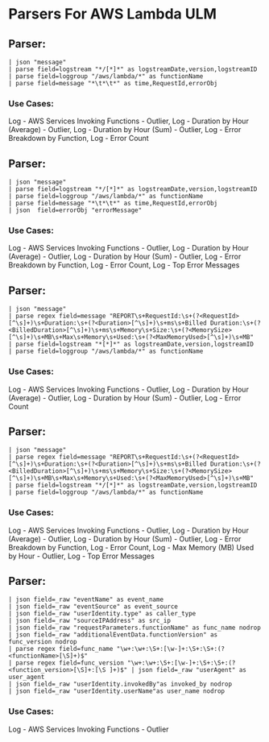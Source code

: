 # Parsers For AWS Lambda ULM

## Parser:
```
| json "message"
| parse field=logstream "*/[*]*" as logstreamDate,version,logstreamID
| parse field=loggroup "/aws/lambda/*" as functionName
| parse field=message "*\t*\t*" as time,RequestId,errorObj
```
### Use Cases:
Log - AWS Services Invoking Functions - Outlier, Log - Duration by Hour (Average) - Outlier, Log - Duration by Hour (Sum) - Outlier, Log - Error Breakdown by Function, Log - Error Count



## Parser:
```
| json "message"
| parse field=logstream "*/[*]*" as logstreamDate,version,logstreamID
| parse field=loggroup "/aws/lambda/*" as functionName
| parse field=message "*\t*\t*" as time,RequestId,errorObj
| json  field=errorObj "errorMessage"
```
### Use Cases:
Log - AWS Services Invoking Functions - Outlier, Log - Duration by Hour (Average) - Outlier, Log - Duration by Hour (Sum) - Outlier, Log - Error Breakdown by Function, Log - Error Count, Log - Top Error Messages



## Parser:
```
| json "message"
| parse regex field=message "REPORT\s+RequestId:\s+(?<RequestId>[^\s]+)\s+Duration:\s+(?<Duration>[^\s]+)\s+ms\s+Billed Duration:\s+(?<BilledDuration>[^\s]+)\s+ms\s+Memory\s+Size:\s+(?<MemorySize>[^\s]+)\s+MB\s+Max\s+Memory\s+Used:\s+(?<MaxMemoryUsed>[^\s]+)\s+MB" 
| parse field=logstream "*[*]*" as logstreamDate,version,logstreamID
| parse field=loggroup "/aws/lambda/*" as functionName
```
### Use Cases:
Log - AWS Services Invoking Functions - Outlier, Log - Duration by Hour (Average) - Outlier, Log - Duration by Hour (Sum) - Outlier, Log - Error Count



## Parser:
```
| json "message"
| parse regex field=message "REPORT\s+RequestId:\s+(?<RequestId>[^\s]+)\s+Duration:\s+(?<Duration>[^\s]+)\s+ms\s+Billed Duration:\s+(?<BilledDuration>[^\s]+)\s+ms\s+Memory\s+Size:\s+(?<MemorySize>[^\s]+)\s+MB\s+Max\s+Memory\s+Used:\s+(?<MaxMemoryUsed>[^\s]+)\s+MB" 
| parse field=logstream "*/[*]*" as logstreamDate,version,logstreamID
| parse field=loggroup "/aws/lambda/*" as functionName
```
### Use Cases:
Log - AWS Services Invoking Functions - Outlier, Log - Duration by Hour (Average) - Outlier, Log - Duration by Hour (Sum) - Outlier, Log - Error Breakdown by Function, Log - Error Count, Log - Max Memory (MB) Used by Hour - Outlier, Log - Top Error Messages



## Parser:
```
| json field=_raw "eventName" as event_name
| json field=_raw "eventSource" as event_source
| json field=_raw "userIdentity.type" as caller_type
| json field=_raw "sourceIPAddress" as src_ip
| json field=_raw "requestParameters.functionName" as func_name nodrop
| json field=_raw "additionalEventData.functionVersion" as func_version nodrop
| parse regex field=func_name "\w+:\w+:\S+:[\w-]+:\S+:\S+:(?<functionName>[\S]+)$"
| parse regex field=func_version "\w+:\w+:\S+:[\w-]+:\S+:\S+:(?<function_version>[\S]+:[\S ]+)$" | json field=_raw "userAgent" as user_agent
| json field=_raw "userIdentity.invokedBy"as invoked_by nodrop
| json field=_raw "userIdentity.userName"as user_name nodrop
```
### Use Cases:
Log - AWS Services Invoking Functions - Outlier


